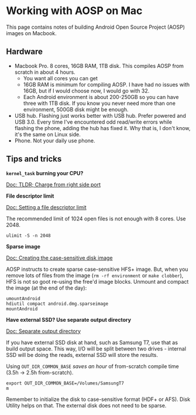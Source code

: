 # Working with AOSP on Mac

This page contains notes of building Android Open Source Project (AOSP) images on Macbook.

## Hardware

 - Macbook Pro. 8 cores, 16GB RAM, 1TB disk. This compiles AOSP from scratch in about 4 hours.
   - You want all cores you can get
   - 16GB RAM is minimum for compiling AOSP. I have had no issues with 16GB, but if I would choose now, I would go with 32.
   - Each Android environment is about 200-250GB so you can have three with 1TB disk. If you know you never need more than one environment, 500GB disk might be enough.
 - USB hub. Flashing just works better with USB hub. Prefer powered and USB 3.0. Every time I've encountered odd read/write errors while flashing the phone, adding the hub has fixed it. Why that is, I don't know, it's the same on Linux side.
 - Phone. Not your daily use phone.

## Tips and tricks

**`kernel_task` burning your CPU?**

[Doc: TLDR; Charge from right side port](https://apple.stackexchange.com/questions/363337/how-to-find-cause-of-high-kernel-task-cpu-usage/363933#363933)


**File descriptor limit**

[Doc: Setting a file descriptor limit](https://source.android.com/setup/build/initializing#setting-a-file-descriptor-limit)

The recommended limit of 1024 open files is not enough with 8 cores. Use 2048.

    ulimit -S -n 2048

**Sparse image**

[Doc: Creating the case-sensitive disk image](https://source.android.com/setup/build/initializing#creating-a-case-sensitive-disk-image)

AOSP instructs to create sparse case-sensitive HFS+ image. But, when you remove lots of files from the image (`rm -rf environment` or `make clobber`), HFS is not so goot re-using the free'd image blocks. Unmount and compact the image (at the end of the day):

    umountAndroid
    hdiutil compact android.dmg.sparseimage
    mountAndroid

**Have external SSD? Use separate output directory**

[Doc: Separate output directory](https://source.android.com/setup/build/initializing#using-a-separate-output-directory)

If you have external SSD disk at hand, such as Samsung T7, use that as build output space. This way, I/O will be split between two drives - internal SSD will be doing the reads, external SSD will store the results.

Using `OUT_DIR_COMMON_BASE` _saves an hour_ of from-scratch compile time (3.5h -> 2.5h from-scratch).

    export OUT_DIR_COMMON_BASE=/Volumes/SamsungT7
    m

Remember to initialize the disk to case-sensitive format (HDF+ or AFS). Disk Utility helps on that. The external disk does not need to be sparse.